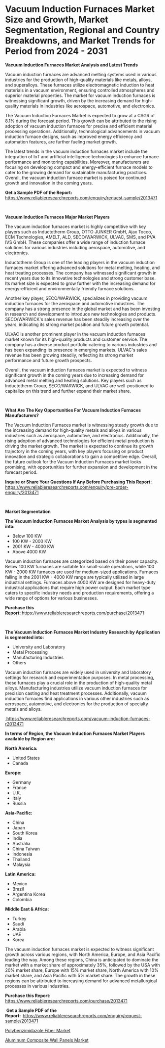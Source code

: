 <p><h1>Vacuum Induction Furnaces Market Size and Growth, Market Segmentation, Regional and Country Breakdowns, and Market Trends for Period from 2024 -  2031</h1></p><p><strong>Vacuum Induction Furnaces Market Analysis and Latest Trends</strong></p>
<p><p>Vacuum induction furnaces are advanced melting systems used in various industries for the production of high-quality materials like metals, alloys, and superalloys. These furnaces utilize electromagnetic induction to heat materials in a vacuum environment, ensuring controlled atmospheres and superior material properties. The market for vacuum induction furnaces is witnessing significant growth, driven by the increasing demand for high-quality materials in industries like aerospace, automotive, and electronics.</p><p>The Vacuum Induction Furnaces Market is expected to grow at a CAGR of 8.1% during the forecast period. This growth can be attributed to the rising adoption of vacuum induction furnaces for precise and efficient material processing operations. Additionally, technological advancements in vacuum induction furnace designs, such as improved energy efficiency and automation features, are further fueling market growth.</p><p>The latest trends in the vacuum induction furnaces market include the integration of IoT and artificial intelligence technologies to enhance furnace performance and monitoring capabilities. Moreover, manufacturers are focusing on developing compact and energy-efficient furnace models to cater to the growing demand for sustainable manufacturing practices. Overall, the vacuum induction furnace market is poised for continued growth and innovation in the coming years.</p></p>
<p><strong>Get a Sample PDF of the Report:&nbsp;</strong> <a href="https://www.reliableresearchreports.com/enquiry/request-sample/2013471">https://www.reliableresearchreports.com/enquiry/request-sample/2013471</a></p>
<p>&nbsp;</p>
<p><strong>Vacuum Induction Furnaces Major Market Players</strong></p>
<p><p>The vacuum induction furnaces market is highly competitive with key players such as Inductotherm Group, OTTO JUNKER GmbH, Ajax Tocco, ECM Technologies, AMELT, ALD, SECO/WARWICK, ULVAC, SMS, and PVA IVS GmbH. These companies offer a wide range of induction furnace solutions for various industries including aerospace, automotive, and electronics.</p><p>Inductotherm Group is one of the leading players in the vacuum induction furnaces market offering advanced solutions for metal melting, heating, and heat treating processes. The company has witnessed significant growth in recent years due to its innovative technologies and strong customer base. Its market size is expected to grow further with the increasing demand for energy-efficient and environmentally friendly furnace solutions.</p><p>Another key player, SECO/WARWICK, specializes in providing vacuum induction furnaces for the aerospace and automotive industries. The company has a strong presence in the global market and has been investing in research and development to introduce new technologies and products. SECO/WARWICK's sales revenue has been steadily increasing over the years, indicating its strong market position and future growth potential.</p><p>ULVAC is another prominent player in the vacuum induction furnaces market known for its high-quality products and customer service. The company has a diverse product portfolio catering to various industries and has been expanding its presence in emerging markets. ULVAC's sales revenue has been growing steadily, reflecting its strong market performance and future growth prospects.</p><p>Overall, the vacuum induction furnaces market is expected to witness significant growth in the coming years due to increasing demand for advanced metal melting and heating solutions. Key players such as Inductotherm Group, SECO/WARWICK, and ULVAC are well-positioned to capitalize on this trend and further expand their market share.</p></p>
<p>&nbsp;</p>
<p><strong>What Are The Key Opportunities For Vacuum Induction Furnaces Manufacturers?</strong></p>
<p><p>The Vacuum Induction Furnaces market is witnessing steady growth due to the increasing demand for high-quality metals and alloys in various industries such as aerospace, automotive, and electronics. Additionally, the rising adoption of advanced technologies for efficient metal production is driving the market growth. The market is expected to continue its growth trajectory in the coming years, with key players focusing on product innovation and strategic collaborations to gain a competitive edge. Overall, the future outlook for the Vacuum Induction Furnaces market looks promising, with opportunities for further expansion and development in the forecast period.</p></p>
<p><strong>Inquire or Share Your Questions If Any Before Purchasing This Report:</strong> <a href="https://www.reliableresearchreports.com/enquiry/pre-order-enquiry/2013471">https://www.reliableresearchreports.com/enquiry/pre-order-enquiry/2013471</a></p>
<p>&nbsp;</p>
<p><strong>Market Segmentation</strong></p>
<p><strong>The Vacuum Induction Furnaces Market Analysis by types is segmented into:</strong></p>
<p><ul><li>Below 100 KW</li><li>100 KW - 2000 KW</li><li>2001 KW - 4000 KW</li><li>Above 4000 KW</li></ul></p>
<p><p>Vacuum induction furnaces are categorized based on their power capacity. Below 100 KW furnaces are suitable for small-scale operations, while 100 KW - 2000 KW furnaces are used for medium-sized applications. Furnaces falling in the 2001 KW - 4000 KW range are typically utilized in large industrial settings. Furnaces above 4000 KW are designed for heavy-duty industrial applications that require high power output. Each market type caters to specific industry needs and production requirements, offering a wide range of options for various businesses.</p></p>
<p><strong>Purchase this Report:&nbsp;</strong><a href="https://www.reliableresearchreports.com/purchase/2013471">https://www.reliableresearchreports.com/purchase/2013471</a></p>
<p>&nbsp;</p>
<p><strong>The Vacuum Induction Furnaces Market Industry Research by Application is segmented into:</strong></p>
<p><ul><li>University and Laboratory</li><li>Metal Processing</li><li>Manufacturing Industries</li><li>Others</li></ul></p>
<p><p>Vacuum induction furnaces are widely used in university and laboratory settings for research and experimentation purposes. In metal processing, these furnaces play a crucial role in the production of high-quality metal alloys. Manufacturing industries utilize vacuum induction furnaces for precision casting and heat treatment processes. Additionally, vacuum induction furnaces find applications in various other industries such as aerospace, automotive, and electronics for the production of specialty metals and alloys.</p></p>
<p><a href="https://www.reliableresearchreports.com/vacuum-induction-furnaces-r2013471">&nbsp;https://www.reliableresearchreports.com/vacuum-induction-furnaces-r2013471</a></p>
<p><strong>In terms of Region, the Vacuum Induction Furnaces Market Players available by Region are:</strong></p>
<p>
    <p> <strong> North America: </strong>
        <ul>
            <li>United States</li>
            <li>Canada</li>
        </ul>
        </p> 
    <p> <strong> Europe: </strong>
        <ul>
            <li>Germany</li>
            <li>France</li>
            <li>U.K.</li>
            <li>Italy</li>
            <li>Russia</li>
        </ul>
        </p> 
    <p> <strong> Asia-Pacific: </strong>
        <ul>
            <li>China</li>
            <li>Japan</li>
            <li>South Korea</li>
            <li>India</li>
            <li>Australia</li>
            <li>China Taiwan</li>
            <li>Indonesia</li>
            <li>Thailand</li>
            <li>Malaysia</li>
        </ul>
        </p> 
    <p> <strong> Latin America: </strong>
        <ul>
            <li>Mexico</li>
            <li>Brazil</li>
            <li>Argentina Korea</li>
            <li>Colombia</li>
        </ul>
        </p> 
    <p> <strong> Middle East & Africa: </strong>
        <ul>
            <li>Turkey</li>
            <li>Saudi</li>
            <li>Arabia</li>
            <li>UAE</li>
            <li>Korea</li>
        </ul>
    </p>
    </p>
<p><p>The vacuum induction furnaces market is expected to witness significant growth across various regions, with North America, Europe, and Asia Pacific leading the way. Among these regions, China is anticipated to dominate the market with a market share of approximately 35%, followed by the USA with 20% market share, Europe with 15% market share, North America with 10% market share, and Asia Pacific with 5% market share. The growth in these regions can be attributed to increasing demand for advanced metallurgical processes in various industries.</p></p>
<p><strong>Purchase this Report: </strong><a href="https://www.reliableresearchreports.com/purchase/2013471">https://www.reliableresearchreports.com/purchase/2013471</a></p>
<p>&nbsp;<strong>Get a Sample PDF of the Report:&nbsp;&nbsp;</strong><a href="https://www.reliableresearchreports.com/enquiry/request-sample/2013471">https://www.reliableresearchreports.com/enquiry/request-sample/2013471</a></p>
<p><strong></strong></p>
<p><p><a href="https://issuu.com/reportprime-2/docs/polybenzimidazole-fiber-market-size-2030.pptx">Polybenzimidazole Fiber Market</a></p><p><a href="https://issuu.com/reportprime-2/docs/aluminum-composite-wall-panels-market-size-2030.pp">Aluminum Composite Wall Panels Market</a></p></p>